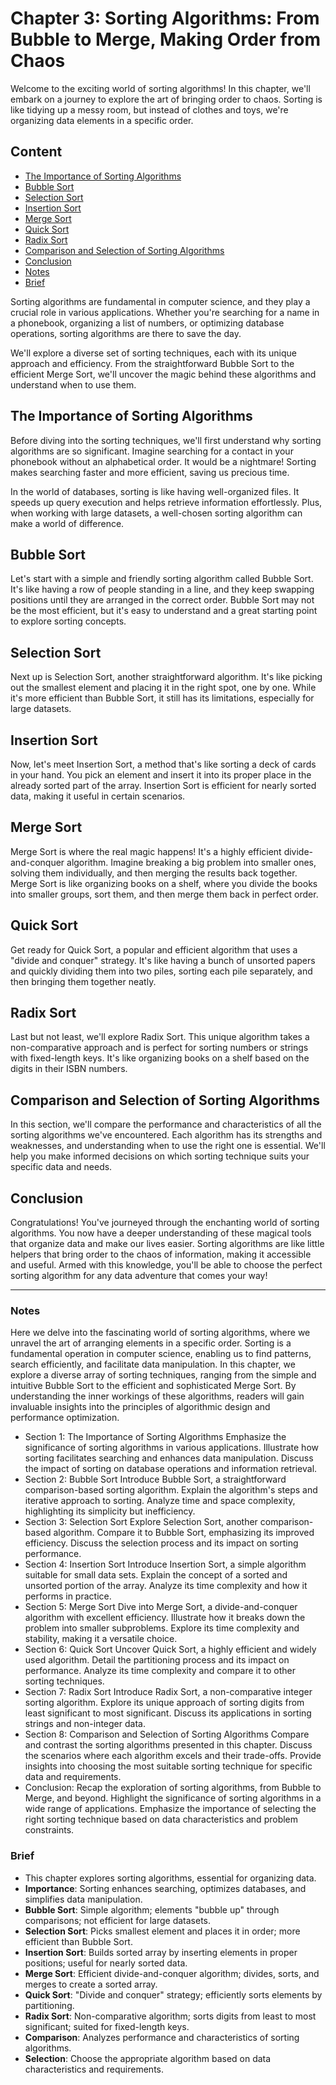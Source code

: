 # Chapter 3: Sorting Algorithms: From Bubble to Merge, Making Order from Chaos

Welcome to the exciting world of sorting algorithms! In this chapter, we'll embark on a journey to explore the art of bringing order to chaos. Sorting is like tidying up a messy room, but instead of clothes and toys, we're organizing data elements in a specific order.

## Content

* [The Importance of Sorting Algorithms](#the-importance-of-sorting-algorithms)
* [Bubble Sort](#bubble-sort)
* [Selection Sort](#selection-sort)
* [Insertion Sort](#insertion-sort)
* [Merge Sort](#merge-sort)
* [Quick Sort](#quick-sort)
* [Radix Sort](#radix-sort)
* [Comparison and Selection of Sorting Algorithms](#comparison-and-selection-of-sorting-algorithms)
* [Conclusion](#conclusion)
* [Notes](#notes)
* [Brief](#brief)

Sorting algorithms are fundamental in computer science, and they play a crucial role in various applications. Whether you're searching for a name in a phonebook, organizing a list of numbers, or optimizing database operations, sorting algorithms are there to save the day.

We'll explore a diverse set of sorting techniques, each with its unique approach and efficiency. From the straightforward Bubble Sort to the efficient Merge Sort, we'll uncover the magic behind these algorithms and understand when to use them.

## The Importance of Sorting Algorithms

Before diving into the sorting techniques, we'll first understand why sorting algorithms are so significant. Imagine searching for a contact in your phonebook without an alphabetical order. It would be a nightmare! Sorting makes searching faster and more efficient, saving us precious time.

In the world of databases, sorting is like having well-organized files. It speeds up query execution and helps retrieve information effortlessly. Plus, when working with large datasets, a well-chosen sorting algorithm can make a world of difference.

## Bubble Sort

Let's start with a simple and friendly sorting algorithm called Bubble Sort. It's like having a row of people standing in a line, and they keep swapping positions until they are arranged in the correct order. Bubble Sort may not be the most efficient, but it's easy to understand and a great starting point to explore sorting concepts.

## Selection Sort

Next up is Selection Sort, another straightforward algorithm. It's like picking out the smallest element and placing it in the right spot, one by one. While it's more efficient than Bubble Sort, it still has its limitations, especially for large datasets.

## Insertion Sort

Now, let's meet Insertion Sort, a method that's like sorting a deck of cards in your hand. You pick an element and insert it into its proper place in the already sorted part of the array. Insertion Sort is efficient for nearly sorted data, making it useful in certain scenarios.

## Merge Sort

Merge Sort is where the real magic happens! It's a highly efficient divide-and-conquer algorithm. Imagine breaking a big problem into smaller ones, solving them individually, and then merging the results back together. Merge Sort is like organizing books on a shelf, where you divide the books into smaller groups, sort them, and then merge them back in perfect order.

## Quick Sort

Get ready for Quick Sort, a popular and efficient algorithm that uses a "divide and conquer" strategy. It's like having a bunch of unsorted papers and quickly dividing them into two piles, sorting each pile separately, and then bringing them together neatly.

## Radix Sort

Last but not least, we'll explore Radix Sort. This unique algorithm takes a non-comparative approach and is perfect for sorting numbers or strings with fixed-length keys. It's like organizing books on a shelf based on the digits in their ISBN numbers.

## Comparison and Selection of Sorting Algorithms

In this section, we'll compare the performance and characteristics of all the sorting algorithms we've encountered. Each algorithm has its strengths and weaknesses, and understanding when to use the right one is essential. We'll help you make informed decisions on which sorting technique suits your specific data and needs.

## Conclusion

Congratulations! You've journeyed through the enchanting world of sorting algorithms. You now have a deeper understanding of these magical tools that organize data and make our lives easier. Sorting algorithms are like little helpers that bring order to the chaos of information, making it accessible and useful. Armed with this knowledge, you'll be able to choose the perfect sorting algorithm for any data adventure that comes your way!

---

### Notes

Here we delve into the fascinating world of sorting algorithms, where we unravel the art of arranging elements in a specific order. Sorting is a fundamental operation in computer science, enabling us to find patterns, search efficiently, and facilitate data manipulation. In this chapter, we explore a diverse array of sorting techniques, ranging from the simple and intuitive Bubble Sort to the efficient and sophisticated Merge Sort. By understanding the inner workings of these algorithms, readers will gain invaluable insights into the principles of algorithmic design and performance optimization.

* Section 1: The Importance of Sorting Algorithms
Emphasize the significance of sorting algorithms in various applications.
Illustrate how sorting facilitates searching and enhances data manipulation.
Discuss the impact of sorting on database operations and information retrieval.
* Section 2: Bubble Sort
Introduce Bubble Sort, a straightforward comparison-based sorting algorithm.
Explain the algorithm's steps and iterative approach to sorting.
Analyze time and space complexity, highlighting its simplicity but inefficiency.
* Section 3: Selection Sort
Explore Selection Sort, another comparison-based algorithm.
Compare it to Bubble Sort, emphasizing its improved efficiency.
Discuss the selection process and its impact on sorting performance.
* Section 4: Insertion Sort
Introduce Insertion Sort, a simple algorithm suitable for small data sets.
Explain the concept of a sorted and unsorted portion of the array.
Analyze its time complexity and how it performs in practice.
* Section 5: Merge Sort
Dive into Merge Sort, a divide-and-conquer algorithm with excellent efficiency.
Illustrate how it breaks down the problem into smaller subproblems.
Explore its time complexity and stability, making it a versatile choice.
* Section 6: Quick Sort
Uncover Quick Sort, a highly efficient and widely used algorithm.
Detail the partitioning process and its impact on performance.
Analyze its time complexity and compare it to other sorting techniques.
* Section 7: Radix Sort
Introduce Radix Sort, a non-comparative integer sorting algorithm.
Explore its unique approach of sorting digits from least significant to most significant.
Discuss its applications in sorting strings and non-integer data.
* Section 8: Comparison and Selection of Sorting Algorithms
Compare and contrast the sorting algorithms presented in this chapter.
Discuss the scenarios where each algorithm excels and their trade-offs.
Provide insights into choosing the most suitable sorting technique for specific data and requirements.
* Conclusion:
Recap the exploration of sorting algorithms, from Bubble to Merge, and beyond.
Highlight the significance of sorting algorithms in a wide range of applications.
Emphasize the importance of selecting the right sorting technique based on data characteristics and problem constraints.

### Brief

* This chapter explores sorting algorithms, essential for organizing data.
* **Importance**: Sorting enhances searching, optimizes databases, and simplifies data manipulation.
* **Bubble Sort**: Simple algorithm; elements "bubble up" through comparisons; not efficient for large datasets.
* **Selection Sort**: Picks smallest element and places it in order; more efficient than Bubble Sort.
* **Insertion Sort**: Builds sorted array by inserting elements in proper positions; useful for nearly sorted data.
* **Merge Sort**: Efficient divide-and-conquer algorithm; divides, sorts, and merges to create a sorted array.
* **Quick Sort**: "Divide and conquer" strategy; efficiently sorts elements by partitioning.
* **Radix Sort**: Non-comparative algorithm; sorts digits from least to most significant; suited for fixed-length keys.
* **Comparison**: Analyzes performance and characteristics of sorting algorithms.
* **Selection**: Choose the appropriate algorithm based on data characteristics and requirements.
